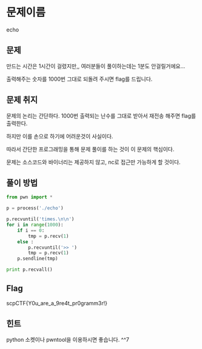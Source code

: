 #  문제이름

echo



## 문제

만드는 시간은 1시간이 걸렸지만,, 여러분들이 풀이하는데는 1분도 안걸릴거에요...

출력해주는 숫자를 1000번 그대로 되돌려 주시면 flag를 드립니다.



## 문제 취지

문제의 논리는 간단하다. 1000번 출력되는 난수를 그대로 받아서 재전송 해주면 flag를 출력한다.

하지만 이를 손으로 하기에 어려운것이 사실이다.

따라서 간단한 프로그래밍을 통해 문제 풀이를 하는 것이 이 문제의 핵심이다.

문제는 소스코드와 바이너리는 제공하지 않고, nc로 접근만 가능하게 할 것이다.



## 풀이 방법

```python
from pwn import *

p = process('./echo')

p.recvuntil('times.\n\n')
for i in range(1000):
	if i == 0:
		tmp = p.recv(1)
	else :
		p.recvuntil('>> ')
		tmp = p.recv(1)
	p.sendline(tmp)

print p.recvall()
```



## Flag

scpCTF{Y0u_are_a_9re4t_pr0gramm3r!}



## 힌트

python 소켓이나 pwntool을 이용하시면 좋습니다. ^^7
